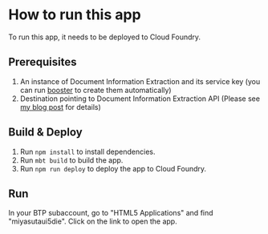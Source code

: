 # How to run this app

To run this app, it needs to be deployed to Cloud Foundry.

## Prerequisites
1. An instance of Document Information Extraction and its service key (you can run [booster](https://developers.sap.com/tutorials/cp-aibus-dox-booster-app.html) to create them automatically)
2. Destination pointing to Document Information Extraction API (Please see [my blog post](https://blogs.sap.com/2022/05/31/integrate-document-information-extraction-into-ui5-application/) for details)

## Build & Deploy
1. Run `npm install` to install dependencies.
2. Run `mbt build` to build the app. 
3. Run `npm run deploy` to deploy the app to Cloud Foundry.

## Run
In your BTP subaccount, go to "HTML5 Applications" and find "miyasutaui5die".
Click on the link to open the app.  
